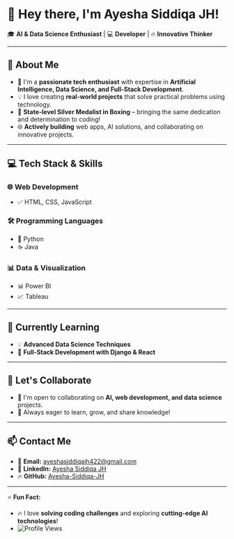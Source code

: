 # 👋 Hey there, I'm **Ayesha Siddiqa JH**!  
🎓 **AI & Data Science Enthusiast** | 💻 **Developer** | 🔥 **Innovative Thinker**

---

## 🚀 **About Me**
- 🌟 I'm a **passionate tech enthusiast** with expertise in **Artificial Intelligence, Data Science, and Full-Stack Development**.  
- 💡 I love creating **real-world projects** that solve practical problems using technology.  
- 🥊 **State-level Silver Medalist in Boxing** – bringing the same dedication and determination to coding!  
- 🌐 **Actively building** web apps, AI solutions, and collaborating on innovative projects.  

---

## 💻 **Tech Stack & Skills**
### 🌐 **Web Development**
- ✅ HTML, CSS, JavaScript  


### 🛠️ **Programming Languages**
- 🐍 Python  
- ☕ Java  

### 📊 **Data & Visualization**
- 📊 Power BI  
- 📈 Tableau  

---

## 🌱 **Currently Learning** 
- 💡 **Advanced Data Science Techniques**  
- 🚀 **Full-Stack Development with Django & React**

---

## 🤝 **Let's Collaborate**
- 💬 I'm open to collaborating on **AI, web development, and data science** projects.  
- 🚀 Always eager to learn, grow, and share knowledge!  

---

## 📫 **Contact Me**
- 📧 **Email:** [ayeshasiddiqajh422@gmail.com](mailto:ayeshasiddiqajh422@gmail.com)  
- 🔗 **LinkedIn:** [Ayesha Siddiqa JH](https://www.linkedin.com/in/ayesha-siddiqa-j-h-1866ab334/)  
- 🔥 **GitHub:** [Ayesha-Siddiqa-JH](https://github.com/Ayesha-Siddiqa-JH)  

---

⭐ **Fun Fact:**  
- 🔥 I love **solving coding challenges** and exploring **cutting-edge AI technologies**!
- ![Profile Views](https://komarev.com/ghpvc/?username=Ayesha-Siddiqa-JH&label=Profile%20Views&color=0e75b6&style=flat)



